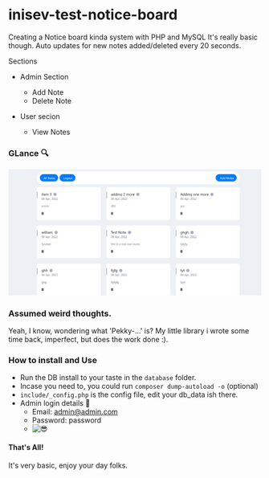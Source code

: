 # inisev-test-notice-board
Creating a Notice board kinda system with PHP and MySQL
It's really basic though. Auto updates for new notes added/deleted every 20 seconds.

Sections
 - Admin Section
    - Add Note
    - Delete Note
 
 - User secion
     - View Notes
 
 ### GLance 🔍
 ![](Screenshot.png "GLance")
 
 ### Assumed weird thoughts.
 Yeah, I know, wondering what 'Pekky-...' is?
 My little library i wrote some time back, imperfect, but does the work done :).
 
 ### How to install and Use
  - Run the DB install to your taste in the `database` folder.
  - Incase you need to, you could run `composer dump-autoload -o` (optional)
  - `include/_config.php` is the config file, edit your db_data ish there.
  - Admin login details 🤡
     - Email: admin@admin.com
     - Password: password 
     - ![😎](https://imageproxy.ifunny.co/crop:x-20,resize:640x,quality:90x75/images/d2a19e31e03d9ed579f18ec690b5885664da7fba6942dbf60ff1a912d88916ca_1.jpg)
   
   #### That's All!
   It's very basic, enjoy your day folks.
